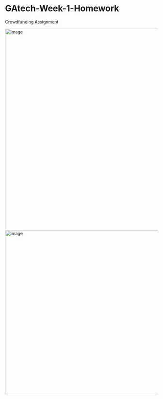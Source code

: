 # GAtech-Week-1-Homework
Crowdfunding Assignment

<img width="665" alt="image" src="https://user-images.githubusercontent.com/6181715/191647724-b11e7270-61a1-4620-900a-d3a55693c5c0.png">
<img width="541" alt="image" src="https://user-images.githubusercontent.com/6181715/191647874-a7185049-f537-4a10-8d4b-0ab4fb4ec8bf.png">
